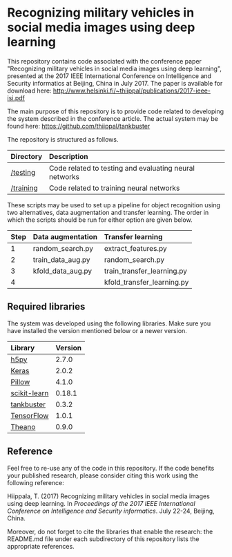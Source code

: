 # Recognizing military vehicles in social media images using deep learning

This repository contains code associated with the conference paper "Recognizing military vehicles in social media images using deep learning", presented at the 2017 IEEE International Conference on Intelligence and Security informatics at Beijing, China in July 2017. The paper is available for download here: http://www.helsinki.fi/~thiippal/publications/2017-ieee-isi.pdf

The main purpose of this repository is to provide code related to developing the system described in the conference article. The actual system may be found here: https://github.com/thiippal/tankbuster

The repository is structured as follows.

| Directory | Description |
|:---|:---|
|<a href="https://github.com/DigitalGeographyLab/MilVehicles/tree/master/testing">/testing</a>|Code related to testing and evaluating neural networks|
|<a href="https://github.com/DigitalGeographyLab/MilVehicles/tree/master/training">/training</a>|Code related to training neural networks|

These scripts may be used to set up a pipeline for object recognition using two alternatives, data augmentation and transfer learning. The order in which the scripts should be run for either option are given below.

| Step | Data augmentation | Transfer learning |
|:---|:---|:---|
|1|random_search.py|extract_features.py|
|2|train_data_aug.py|random_search.py|
|3|kfold_data_aug.py|train_transfer_learning.py|
|4||kfold_transfer_learning.py|

## Required libraries

The system was developed using the following libraries. Make sure you have installed the version mentioned below or a newer version.

| Library | Version |
|:---|:---|
|<a href="https://www.h5py.org/">h5py</a>|2.7.0|
|<a href="https://keras.io">Keras</a>|2.0.2|
|<a href="https://python-pillow.org/">Pillow</a>|4.1.0|
|<a href="http://scikit-learn.org/">scikit-learn</a>|0.18.1|
|<a href="https://pypi.python.org/pypi/tankbuster/0.3.2">tankbuster</a>|0.3.2|
|<a href="https://www.tensorflow.org/">TensorFlow</a>|1.0.1|
|<a href="http://deeplearning.net/software/theano/">Theano</a>|0.9.0|

## Reference

Feel free to re-use any of the code in this repository. If the code benefits your published research, please consider citing this work using the following reference:

Hiippala, T. (2017) Recognizing military vehicles in social media images using deep learning. In *Proceedings of the 2017 IEEE International Conference on Intelligence and Security informatics*. July 22-24, Beijing, China.

Moreover, do not forget to cite the libraries that enable the research: the README.md file under each subdirectory of this repository lists the appropriate references.

